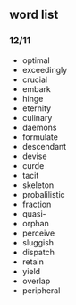 ## word list

### 12/11

* optimal
* exceedingly
* crucial
* embark
* hinge
* eternity
* culinary
* daemons
* formulate
* descendant
* devise
* curde
* tacit
* skeleton
* probalilistic
* fraction
* quasi-
* orphan
* perceive
* sluggish
* dispatch
* retain
* yield
* overlap
* peripheral
